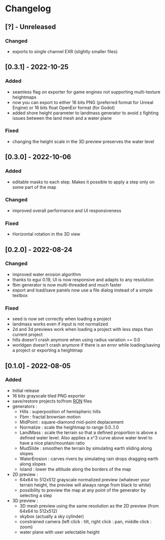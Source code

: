 # Changelog

## [?] - Unreleased
### Changed
- exports to single channel EXR (slightly smaller files)

## [0.3.1] - 2022-10-25
### Added
- seamless flag on exporter for game engines not supporting multi-texture heightmaps
- now you can export to either 16 bits PNG (preferred format for Unreal Engine) or 16 bits float OpenExr format (for Godot)
- added shore height parameter to landmass generator to avoid z fighting issues between the land mesh and a water plane

### Fixed
- changing the height scale in the 3D preview preserves the water level

## [0.3.0] - 2022-10-06
### Added
- editable masks to each step. Makes it possible to apply a step only on some part of the map

### Changed
- improved overall performance and UI responsiveness

### Fixed
- Horizontal rotation in the 3D view

## [0.2.0] - 2022-08-24
### Changed
- improved water erosion algorithm
- thanks to egui 0.19, UI is now responsive and adapts to any resolution
- fbm generator is now multi-threaded and much faster
- export and load/save panels now use a file dialog instead of a simple textbox

### Fixed
- seed is now set correctly when loading a project
- landmass works even if input is not normalized
- 2d and 3d previews work when loading a project with less steps than current project
- hills doesn't crash anymore when using radius variation == 0.0
- worldgen doesn't crash anymore if there is an error while loading/saving a project or exporting a heightmap

## [0.1.0] - 2022-08-05
### Added
- Initial release
- 16 bits grayscale tiled PNG exporter
- save/restore projects to/from [RON](https://github.com/ron-rs/ron) files
- generators :
    - Hills : superposition of hemispheric hills
    - Fbm : fractal brownian motion
    - MidPoint : square-diamond mid-point deplacement
    - Normalize : scale the heightmap to range 0.0..1.0
    - LandMass : scale the terrain so that a defined proportion is above a defined water level. Also applies a x^3 curve above water level to have a nice plain/mountain ratio
    - MudSlide : smoothen the terrain by simulating earth sliding along slopes
    - WaterErosion : carves rivers by simulating rain drops dragging earth along slopes
    - Island : lower the altitude along the borders of the map
- 2D preview :
    - 64x64 to 512x512 grayscale normalized preview (whatever your terrain height, the preview will always range from black to white)
    - possibility to preview the map at any point of the generator by selecting a step
- 3D preview :
    - 3D mesh preview using the same resolution as the 2D preview (from 64x64 to 512x512)
    - skybox (actually a sky cylinder)
    - constrained camera (left click : tilt, right click : pan, middle click : zoom)
    - water plane with user selectable height